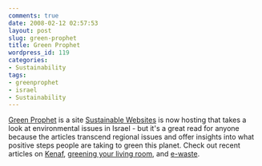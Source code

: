 ```yaml
---
comments: true
date: 2008-02-12 02:57:53
layout: post
slug: green-prophet
title: Green Prophet
wordpress_id: 119
categories:
- Sustainability
tags:
- greenprophet
- israel
- Sustainability
---
```


[Green Prophet](http://www.greenprophet.com) is a site [Sustainable Websites](http://www.sustainablewebsites.com) is now hosting that takes a look at environmental issues in Israel - but it's a great read for anyone because the articles transcend regional issues and offer insights into what positive steps people are taking to green this planet. Check out recent articles on [Kenaf](http://greenprophet.com/2008/02/12/kenaf-wood/), [greening your living room](http://greenprophet.com/2008/02/10/green-prophets-living-room/), and [e-waste](http://greenprophet.com/2008/02/09/rerouting-deadly-electronic-waste/).


